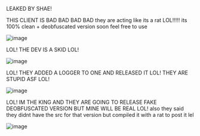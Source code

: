 LEAKED BY SHAE!

THIS CLIENT IS BAD BAD BAD BAD
they are acting like its a rat LOL!!!!! its 100% clean + deobfuscated version soon 
feel free to use 

![image](https://user-images.githubusercontent.com/73967130/136633879-dcdcd0ce-2db2-4a51-b5dd-fb13145205aa.png) 

LOL! THE DEV IS A SKID LOL!


![image](https://user-images.githubusercontent.com/73967130/136633863-6d64349b-313e-4d9b-ace7-ad3258e162ce.png) 

LOL! THEY ADDED A LOGGER TO ONE AND RELEASED IT LOL! THEY ARE STUPID ASF LOL!

![image](https://user-images.githubusercontent.com/73967130/136633845-ff09afbf-00cb-487c-970a-24ce3520a73d.png) 

LOL! IM THE KING AND THEY ARE GOING TO RELEASE FAKE DEOBFUSCATED VERSION BUT MINE WILL BE REAL LOL! also they said they didnt have the src for that version but compiled it with a rat to post it lel


![image](https://user-images.githubusercontent.com/73967130/136633982-9fa7794b-7db3-44ab-9e0c-9ed19d340bb9.png)
